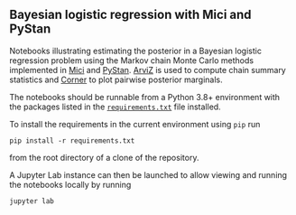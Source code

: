 ## Bayesian logistic regression with Mici and PyStan

Notebooks illustrating estimating the posterior in a Bayesian logistic regression problem using the Markov chain Monte Carlo methods implemented in [Mici](https://github.com/matt-graham/mici) and [PyStan](https://pystan.readthedocs.io/en/latest/). [ArviZ](https://python.arviz.org/en/stable/) is used to compute chain summary statistics and [Corner](https://corner.readthedocs.io/en/latest/) to plot pairwise posterior marginals.

The notebooks should be runnable from a Python 3.8+ environment with the packages listed in the [`requirements.txt`](requirements.txt) file installed.

To install the requirements in the current environment using `pip` run

```
pip install -r requirements.txt
```

from the root directory of a clone of the repository.

A Jupyter Lab instance can then be launched to allow viewing and running the notebooks locally by running

```
jupyter lab
```